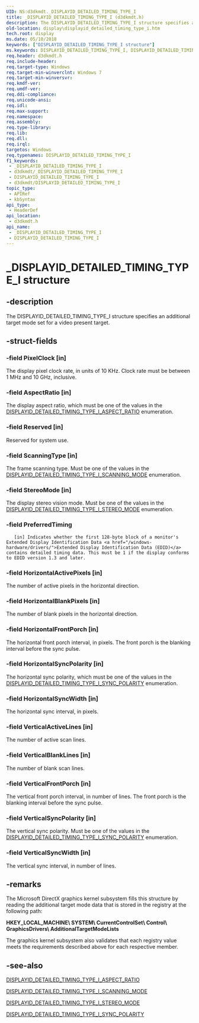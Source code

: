 ```yaml
---
UID: NS:d3dkmdt._DISPLAYID_DETAILED_TIMING_TYPE_I
title: _DISPLAYID_DETAILED_TIMING_TYPE_I (d3dkmdt.h)
description: The DISPLAYID_DETAILED_TIMING_TYPE_I structure specifies an additional target mode set for a video present target.
old-location: display\displayid_detailed_timing_type_i.htm
tech.root: display
ms.date: 05/10/2018
keywords: ["DISPLAYID_DETAILED_TIMING_TYPE_I structure"]
ms.keywords: DISPLAYID_DETAILED_TIMING_TYPE_I, DISPLAYID_DETAILED_TIMING_TYPE_I structure [Display Devices], DmStructs_75d5fd93-c7ae-4a57-9843-427c53a9416f.xml, _DISPLAYID_DETAILED_TIMING_TYPE_I, d3dkmdt/DISPLAYID_DETAILED_TIMING_TYPE_I, display.displayid_detailed_timing_type_i
req.header: d3dkmdt.h
req.include-header: 
req.target-type: Windows
req.target-min-winverclnt: Windows 7
req.target-min-winversvr: 
req.kmdf-ver: 
req.umdf-ver: 
req.ddi-compliance: 
req.unicode-ansi: 
req.idl: 
req.max-support: 
req.namespace: 
req.assembly: 
req.type-library: 
req.lib: 
req.dll: 
req.irql: 
targetos: Windows
req.typenames: DISPLAYID_DETAILED_TIMING_TYPE_I
f1_keywords:
 - _DISPLAYID_DETAILED_TIMING_TYPE_I
 - d3dkmdt/_DISPLAYID_DETAILED_TIMING_TYPE_I
 - DISPLAYID_DETAILED_TIMING_TYPE_I
 - d3dkmdt/DISPLAYID_DETAILED_TIMING_TYPE_I
topic_type:
 - APIRef
 - kbSyntax
api_type:
 - HeaderDef
api_location:
 - d3dkmdt.h
api_name:
 - _DISPLAYID_DETAILED_TIMING_TYPE_I
 - DISPLAYID_DETAILED_TIMING_TYPE_I
---
```


# _DISPLAYID_DETAILED_TIMING_TYPE_I structure


## -description

The DISPLAYID_DETAILED_TIMING_TYPE_I structure specifies an additional target mode set for a video present target.

## -struct-fields

### -field PixelClock [in]

The display pixel clock rate, in units of 10 KHz. Clock rate must be between 1 MHz and 10 GHz, inclusive.

### -field AspectRatio [in]

The display aspect ratio, which must be one of the values in the <a href="/windows-hardware/drivers/ddi/d3dkmdt/ne-d3dkmdt-_displayid_detailed_timing_type_i_aspect_ratio">DISPLAYID_DETAILED_TIMING_TYPE_I_ASPECT_RATIO</a> enumeration.

### -field Reserved [in]

Reserved for system use.

### -field ScanningType [in]

The frame scanning type. Must be one of the values in the <a href="/windows-hardware/drivers/ddi/d3dkmdt/ne-d3dkmdt-_displayid_detailed_timing_type_i_scanning_mode">DISPLAYID_DETAILED_TIMING_TYPE_I_SCANNING_MODE</a> enumeration.

### -field StereoMode [in]

The display stereo vision mode. Must be one of the values in the <a href="/windows-hardware/drivers/ddi/d3dkmdt/ne-d3dkmdt-_displayid_detailed_timing_type_i_stereo_mode">DISPLAYID_DETAILED_TIMING_TYPE_I_STEREO_MODE</a> enumeration.

### -field PreferredTiming

       [in] Indicates whether the first 128-byte block of a monitor's Extended Display Identification Data <a href="/windows-hardware/drivers/">Extended Display Identification Data (EDID)</a> contains detailed timing data. This must be 1 if the display conforms to EDID version 1.3 and later.

### -field HorizontalActivePixels [in]

The number of active pixels in the horizontal direction.

### -field HorizontalBlankPixels [in]

The number of blank pixels in the horizontal direction.

### -field HorizontalFrontPorch [in]

The horizontal front porch interval, in pixels. The front porch is the blanking interval before the sync pulse.

### -field HorizontalSyncPolarity [in]

The horizontal sync polarity, which must be one of the values in the <a href="/windows-hardware/drivers/ddi/d3dkmdt/ne-d3dkmdt-_displayid_detailed_timing_type_i_sync_polarity">DISPLAYID_DETAILED_TIMING_TYPE_I_SYNC_POLARITY</a> enumeration.

### -field HorizontalSyncWidth [in]

The horizontal sync interval, in pixels.

### -field VerticalActiveLines [in]

The number of active scan lines.

### -field VerticalBlankLines [in]

The number of blank scan lines.

### -field VerticalFrontPorch [in]

The vertical front porch interval, in number of lines. The front porch is the blanking interval before the sync pulse.

### -field VerticalSyncPolarity [in]

The vertical sync polarity. Must be one of the values in the <a href="/windows-hardware/drivers/ddi/d3dkmdt/ne-d3dkmdt-_displayid_detailed_timing_type_i_sync_polarity">DISPLAYID_DETAILED_TIMING_TYPE_I_SYNC_POLARITY</a> enumeration.

### -field VerticalSyncWidth [in]

The vertical sync interval, in number of lines.

## -remarks

The Microsoft DirectX graphics kernel subsystem fills this structure by reading the additional target mode data that is stored in the registry at the following path:

<b>HKEY_LOCAL_MACHINE\ SYSTEM\ CurrentControlSet\ Control\ GraphicsDrivers\ AdditionalTargetModeLists</b>

The graphics kernel subsystem also validates that each registry value meets the requirements described above for each respective member.

## -see-also

<a href="/windows-hardware/drivers/ddi/d3dkmdt/ne-d3dkmdt-_displayid_detailed_timing_type_i_aspect_ratio">DISPLAYID_DETAILED_TIMING_TYPE_I_ASPECT_RATIO</a>



<a href="/windows-hardware/drivers/ddi/d3dkmdt/ne-d3dkmdt-_displayid_detailed_timing_type_i_scanning_mode">DISPLAYID_DETAILED_TIMING_TYPE_I_SCANNING_MODE</a>



<a href="/windows-hardware/drivers/ddi/d3dkmdt/ne-d3dkmdt-_displayid_detailed_timing_type_i_stereo_mode">DISPLAYID_DETAILED_TIMING_TYPE_I_STEREO_MODE</a>



<a href="/windows-hardware/drivers/ddi/d3dkmdt/ne-d3dkmdt-_displayid_detailed_timing_type_i_sync_polarity">DISPLAYID_DETAILED_TIMING_TYPE_I_SYNC_POLARITY</a>

